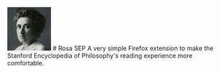 <img src="icons/rosa.png" width="100">
# Rosa SEP
A very simple Firefox extension to make the Stanford Encyclopedia of Philosophy's reading experience more comfortable.
